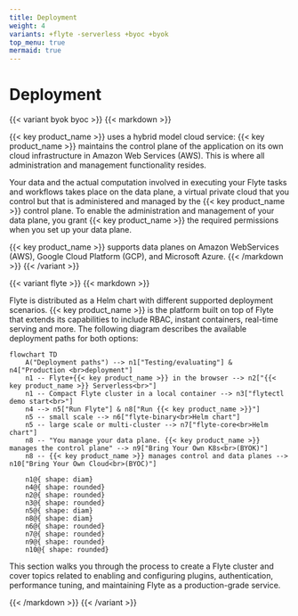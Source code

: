 ```yaml
---
title: Deployment
weight: 4
variants: +flyte -serverless +byoc +byok
top_menu: true
mermaid: true
---
```


# Deployment

{{< variant byok byoc >}}
{{< markdown >}}

{{< key product_name >}} uses a hybrid model cloud service: {{< key product_name >}} maintains the control plane of the application on its own cloud infrastructure in Amazon Web Services (AWS).
This is where all administration and management functionality resides.

Your data and the actual computation involved in executing your Flyte tasks and workflows takes place on the data plane, a virtual private cloud that you control but that is administered and managed by the {{< key product_name >}} control plane.
To enable the administration and management of your data plane, you grant {{< key product_name >}} the required permissions when you set up your data plane.

{{< key product_name >}} supports data planes on Amazon WebServices (AWS), Google Cloud Platform (GCP), and Microsoft Azure.
{{< /markdown >}}
{{< /variant >}}

{{< variant flyte >}}
{{< markdown >}}

Flyte is distributed as a Helm chart with different supported deployment scenarios.
{{< key product_name >}} is the platform built on top of Flyte that extends its capabilities to include RBAC, instant containers, real-time serving and more.
The following diagram describes the available deployment paths for both options:

```mermaid
flowchart TD
    A("Deployment paths") --> n1["Testing/evaluating"] & n4["Production <br>deployment"]
    n1 -- Flyte+{{< key product_name >}} in the browser --> n2["{{< key product_name >}} Serverless<br>"]
    n1 -- Compact Flyte cluster in a local container --> n3["flytectl demo start<br>"]
    n4 --> n5["Run Flyte"] & n8["Run {{< key product_name >}}"]
    n5 -- small scale --> n6["flyte-binary<br>Helm chart"]
    n5 -- large scale or multi-cluster --> n7["flyte-core<br>Helm chart"]
    n8 -- "You manage your data plane. {{< key product_name >}} manages the control plane" --> n9["Bring Your Own K8s<br>(BYOK)"]
    n8 -- {{< key product_name >}} manages control and data planes --> n10["Bring Your Own Cloud<br>(BYOC)"]

    n1@{ shape: diam}
    n4@{ shape: rounded}
    n2@{ shape: rounded}
    n3@{ shape: rounded}
    n5@{ shape: diam}
    n8@{ shape: diam}
    n6@{ shape: rounded}
    n7@{ shape: rounded}
    n9@{ shape: rounded}
    n10@{ shape: rounded}
```

This section walks you through the process to create a Flyte cluster and cover topics related to enabling and configuring plugins, authentication, performance tuning, and maintaining Flyte as a production-grade service.

{{< /markdown >}}
{{< /variant >}}
